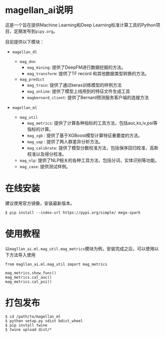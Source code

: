 # magellan_ai说明
这是一个旨在提供Machine Learning和Deep Learning标准计算工具的Python项目，定期发布到`pipy.org`。

目前提供以下模块：
* `magellan_dl`
  * `mag_dnn`
    * `mag_mining`: 提供了DeepFM进行数据挖掘的方法。
    * `mag_transform`: 提供了TF record 和其他数据类型转换的方法。
  * `mag_predict`
    * `mag_train`: 提供了通过keras训练模型的样例方法
    * `mag_online`: 提供了模型上线用到的特征文件生成工具
    * `magbernard_client`: 提供了Bernard预测服务客户端的连接方法
    
* `magellan_ml`
  * `mag_util`
    * `mag_metrics`: 提供了计算各种指标的工具方法，包括auc,ks,iv,psi等指标的计算。
    * `mag_xgb` : 提供了基于XGBoost模型计算特征重要度的方法。
    * `mag_uap` : 提供了两人群差异分析方法。
    * `mag_calibrate`: 提供了模型分数校准方法，包括保序回归校准，高斯校准以及得分校准。
  * `mag_nlp`: 提供了NLP相关的各种工具方法，包括分词，实体识别等功能。
  * `mag_case`: 提供测试样例。
  

# 在线安装
建议使用官方镜像，安装最新版本。

```
$ pip install --index-url https://pypi.org/simple/ mega-spark
```


# 使用教程
以`magllan_ai.ml.mag_util.mag_metrics`模块为例，安装完成之后，可以使用以下方法导入使用

```
from magllan_ai.ml.mag_util import mag_metrics

mag_metrics.show_func()
mag_metrics.cal_auc()
mag_metrics.cal_psi()
```

# 打包发布

```
$ cd /path/to/magellan_ml
$ python setup.py sdist bdist_wheel
$ pip install twine
$ twine upload dist/*
```